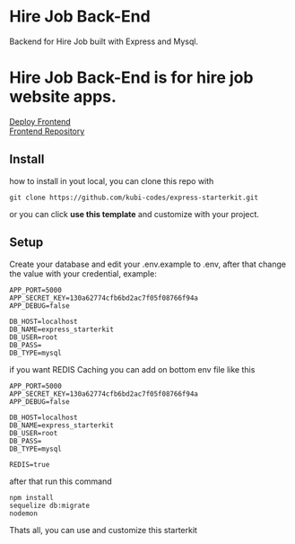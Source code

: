 # Hire Job Back-End

Backend for Hire Job built with Express and Mysql.

# Hire Job Back-End is for hire job website apps.

[Deploy Frontend](https://fe-next-hire-job.vercel.app) <br>
[Frontend Repository](https://github.com/nluthfis/fe-next-hire-job)

## Install

how to install in yout local, you can clone this repo with

`git clone https://github.com/kubi-codes/express-starterkit.git`

or you can click <b>use this template</b> and customize with your project.

## Setup

Create your database and edit your .env.example to .env, after that change the value with your credential, example:

```
APP_PORT=5000
APP_SECRET_KEY=130a62774cfb6bd2ac7f05f08766f94a
APP_DEBUG=false

DB_HOST=localhost
DB_NAME=express_starterkit
DB_USER=root
DB_PASS=
DB_TYPE=mysql
```

if you want REDIS Caching you can add on bottom env file like this

```
APP_PORT=5000
APP_SECRET_KEY=130a62774cfb6bd2ac7f05f08766f94a
APP_DEBUG=false

DB_HOST=localhost
DB_NAME=express_starterkit
DB_USER=root
DB_PASS=
DB_TYPE=mysql

REDIS=true
```

after that run this command

```
npm install
sequelize db:migrate
nodemon
```

Thats all, you can use and customize this starterkit
